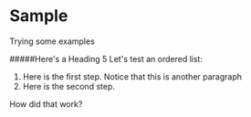 # Sample
Trying some examples

#####Here's a Heading 5
Let's test an ordered list:
1. Here is the first step.
    Notice that this is another paragraph
1. Here is the second step.

How did that work?
